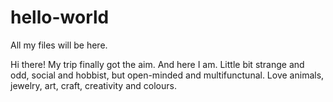 # hello-world
All my files will be here.

Hi there!
My trip finally got the aim. And here I am.
Little bit strange and odd, social and hobbist, but open-minded and multifunctunal.
Love animals, jewelry, art, craft, creativity and colours.
